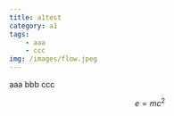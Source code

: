```yaml
---
title: a1test
category: a1
tags:
    - aaa
    - ccc
img: /images/flow.jpeg
---
```

aaa
bbb
ccc

$$
e=mc^2
$$
